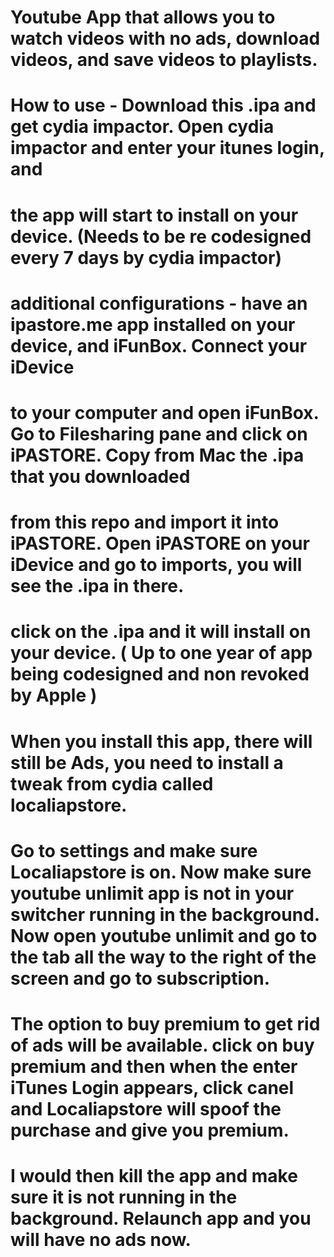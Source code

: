 # Youtube App that allows you to watch videos with no ads, download videos, and save videos to playlists.

# How to use - Download this .ipa and get cydia impactor. Open cydia impactor and enter your itunes login, and
# the app will start to install on your device. (Needs to be re codesigned every 7 days by cydia impactor)

# additional configurations - have an ipastore.me app installed on your device, and iFunBox. Connect your iDevice 
# to your computer and open iFunBox. Go to Filesharing pane and click on iPASTORE. Copy from Mac the .ipa that you downloaded
# from this repo and import it into iPASTORE. Open iPASTORE on your iDevice and go to imports, you will see the .ipa in there.
# click on the .ipa and it will install on your device. ( Up to one year of app being codesigned and non revoked by Apple )
#
# When you install this app, there will still be Ads, you need to install a tweak from cydia called localiapstore.
# Go to settings and make sure Localiapstore is on. Now make sure youtube unlimit app is not in your switcher running in the background. Now open youtube unlimit and go to the tab all the way to the right of the screen and go to subscription. 
# The option to buy premium to get rid of ads will be available. click on buy premium and then when the enter iTunes Login appears, click canel and Localiapstore will spoof the purchase and give you premium.
# I would then kill the app and make sure it is not running in the background. Relaunch app and you will have no ads now.
